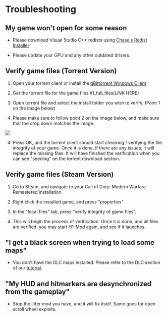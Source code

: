 # Troubleshooting

## My game won't open for some reason

- Please download Visual Studio C++ redists using [Chase's Redist Installer](https://github.com/chxseh/Redist-Installer/releases/download/latest/Redist-Installer.bat)

- Please update your GPU and any other outdated drivers.

## Verify game files (Torrent Version)

1. Open your torrent client or install the [qBittorrent Windows Client](https://www.fosshub.com/qBittorrent.html)

2. Get the torrent file for the game files h1_full_files(LINK HERE)

3. Open torrent file and select the install folder you wish to verify. (Point 1 on the image below)

4. Please make sure to follow point 2 on the image below, and make sure that the drop down matches the image.

![](/img/torrent.png)

4. Press OK, and the torrent client should start checking / verifying the file integrity of your game. Once it is done, if there are any issues, it will replace the missing files. It will have finished the verification when you can see "seeding" on the torrent download section.

## Verify game files (Steam Version)

1. Go to Steam, and navigate to your Call of Duty: Modern Warfare Remastered installation.

2. Right click the installed game, and press "properties"

3. In the "local files" tab, press "verify integrity of game files". 

4. This will begin the process of verification. Once it is done, and all files are verified, you may start H1-Mod again, and see if it launches.

## "I get a black screen when trying to load some maps"

- You don't have the DLC maps installed. Please refer to the DLC section of our [tutorial](install#i-already-have-the-steam-version--i-dont-have-the-dlc).

## "My HUD and hitmarkers are desynchronized from the gameplay"

- Stop the jitter mod you have, and it will fix itself. Same goes for open scroll wheel exploits.
